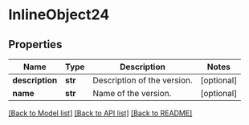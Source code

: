 # InlineObject24

## Properties
Name | Type | Description | Notes
------------ | ------------- | ------------- | -------------
**description** | **str** | Description of the version. | [optional] 
**name** | **str** | Name of the version. | [optional] 

[[Back to Model list]](../README.md#documentation-for-models) [[Back to API list]](../README.md#documentation-for-api-endpoints) [[Back to README]](../README.md)


